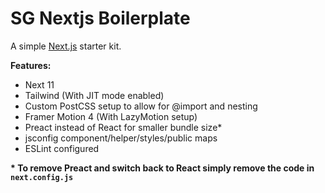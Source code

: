 # SG Nextjs Boilerplate
A simple [Next.js](https://nextjs.org/) starter kit.

**Features:**
- Next 11
- Tailwind (With JIT mode enabled)
- Custom PostCSS setup to allow for @import and nesting
- Framer Motion 4 (With LazyMotion setup)
- Preact instead of React for smaller bundle size*
- jsconfig component/helper/styles/public maps
- ESLint configured

__* To remove Preact and switch back to React simply remove the code in `next.config.js`__

